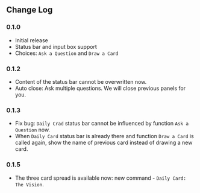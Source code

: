 ## Change Log

### 0.1.0
- Initial release
- Status bar and input box support
- Choices: `Ask a Question` and `Draw a Card` 

### 0.1.2
- Content of the status bar cannot be overwritten now.
- Auto close: Ask multiple questions. We will close previous panels for you.

### 0.1.3
- Fix bug: `Daily Crad` status bar cannot be influenced by function `Ask a Question` now.
- When `Daily Card` status bar is already there and function `Draw a Card` is called again, show the name of previous card instead of drawing a new card.

### 0.1.5
- The three card spread is available now: new command - `Daily Card: The Vision`.